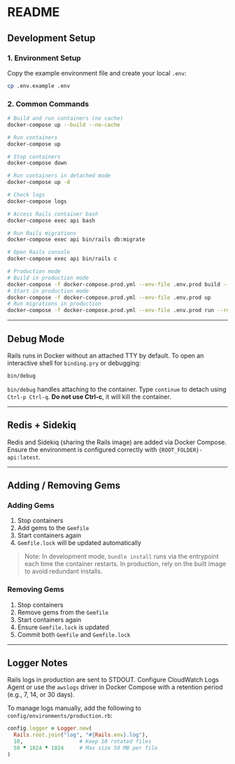 # README

## Development Setup

### 1. Environment Setup

Copy the example environment file and create your local `.env`:

```sh
cp .env.example .env
```

### 2. Common Commands

```sh
# Build and run containers (no cache)
docker-compose up --build --no-cache

# Run containers
docker-compose up

# Stop containers
docker-compose down

# Run containers in detached mode
docker-compose up -d

# Check logs
docker-compose logs

# Access Rails container bash
docker-compose exec api bash

# Run Rails migrations
docker-compose exec api bin/rails db:migrate

# Open Rails console
docker-compose exec api bin/rails c

# Production mode
# Build in production mode
docker-compose -f docker-compose.prod.yml --env-file .env.prod build --no-cache
# Start in production mode
docker-compose -f docker-compose.prod.yml --env-file .env.prod up
# Run migrations in production
docker-compose -f docker-compose.prod.yml --env-file .env.prod run --rm api bin/rails db:migrate
```

---

## Debug Mode

Rails runs in Docker without an attached TTY by default. To open an interactive shell for `binding.pry` or debugging:

```sh
bin/debug
```

`bin/debug` handles attaching to the container. Type `continue` to detach using `Ctrl-p Ctrl-q`. **Do not use Ctrl-c**, it will kill the container.

---

## Redis + Sidekiq

Redis and Sidekiq (sharing the Rails image) are added via Docker Compose. Ensure the environment is configured correctly with `{ROOT_FOLDER}-api:latest`.

---

## Adding / Removing Gems

### Adding Gems

1. Stop containers
2. Add gems to the `Gemfile`
3. Start containers again
4. `Gemfile.lock` will be updated automatically

> Note: In development mode, `bundle install` runs via the entrypoint each time the container restarts. In production, rely on the built image to avoid redundant installs.

### Removing Gems

1. Stop containers
2. Remove gems from the `Gemfile`
3. Start containers again
4. Ensure `Gemfile.lock` is updated
5. Commit both `Gemfile` and `Gemfile.lock`

---

## Logger Notes

Rails logs in production are sent to STDOUT. Configure CloudWatch Logs Agent or use the `awslogs` driver in Docker Compose with a retention period (e.g., 7, 14, or 30 days).

To manage logs manually, add the following to `config/environments/production.rb`:

```ruby
config.logger = Logger.new(
  Rails.root.join("log", "#{Rails.env}.log"),
  10,                  # Keep 10 rotated files
  50 * 1024 * 1024     # Max size 50 MB per file
)
```

